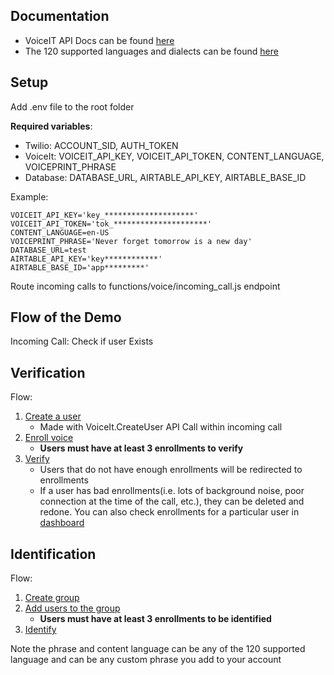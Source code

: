 ## Documentation 

* VoiceIT API Docs can be found [here](https://api.voiceit.io)
* The 120 supported languages and dialects can be found [here](https://api.voiceit.io/#content-languages-with-upcharge) 

## Setup 

Add .env file to the root folder

**Required variables**: 
* Twilio: ACCOUNT_SID, AUTH_TOKEN
* VoiceIt: VOICEIT_API_KEY, VOICEIT_API_TOKEN, CONTENT_LANGUAGE, VOICEPRINT_PHRASE
* Database: DATABASE_URL, AIRTABLE_API_KEY, AIRTABLE_BASE_ID

Example: 
```
VOICEIT_API_KEY='key_********************'
VOICEIT_API_TOKEN='tok_*********************'
CONTENT_LANGUAGE=en-US
VOICEPRINT_PHRASE='Never forget tomorrow is a new day'
DATABASE_URL=test
AIRTABLE_API_KEY='key************'
AIRTABLE_BASE_ID='app*********'
```

Route incoming calls to functions/voice/incoming_call.js endpoint

## Flow of the Demo 

Incoming Call: Check if user Exists


## Verification 

Flow: 
1. [Create a user](https://api.voiceit.io/?javascript#create-a-user)
    - Made with VoiceIt.CreateUser API Call within incoming call
2. [Enroll voice](https://api.voiceit.io/?javascript#create-voice-enrollment-by-url)
    - **Users must have at least 3 enrollments to verify**
3. [Verify](https://api.voiceit.io/?javascript#verify-a-user-s-voice-by-url)
    - Users that do not have enough enrollments will be redirected to enrollments
    - If a user has bad enrollments(i.e. lots of background noise, poor connection at the time of the call, etc.), they can be deleted and redone. You can also check enrollments for a particular user in [dashboard](dashboard.voiceit.io)

## Identification

Flow: 
1. [Create group](https://api.voiceit.io/?javascript#create-a-group)
2. [Add users to the group](https://api.voiceit.io/?javascript#create-a-group)
    - **Users must have at least 3 enrollments to be identified**
3. [Identify](https://api.voiceit.io/?javascript#identify-a-user-s-voice-by-url)

Note the phrase and content language can be any of the 120 supported language and can be any custom phrase you add to your account